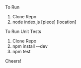 To Run
1) Clone Repo
2) node index.js [piece] [location]

To Run Unit Tests
1) Clone Repo
2) npm install --dev
3) npm test

Cheers!
